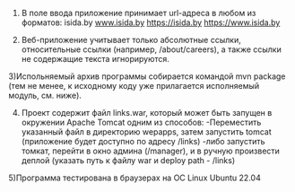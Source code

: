 1) В поле ввода приложение принимает url-адреса в любом из форматов:
isida.by
www.isida.by
https://isida.by
https://www.isida.by

2) Веб-приложение учитывает только абсолютные ссылки, относительные ссылки (например, /about/careers), 
а также ссылки не содержащие текста игнорируются.

3)Испольняемый архив программы собирается командой mvn package (тем не менее, к исходному коду уже прилагается исполняемый 
модуль, см. ниже).

4) Проект содержит файл links.war, который может быть запущен в окружении Apache Tomcat одним из способов:
-Переместить указанный файл в директорию wepapps, затем запустить tomcat (приложение будет доступно по адресу /links)
-либо запустить томкат, перейти в окно админа (/manager), и в ручную произвести деплой (указать путь к файлу war и deploy path - /links)

5)Программа тестирована в браузерах на ОС Linux Ubuntu 22.04


